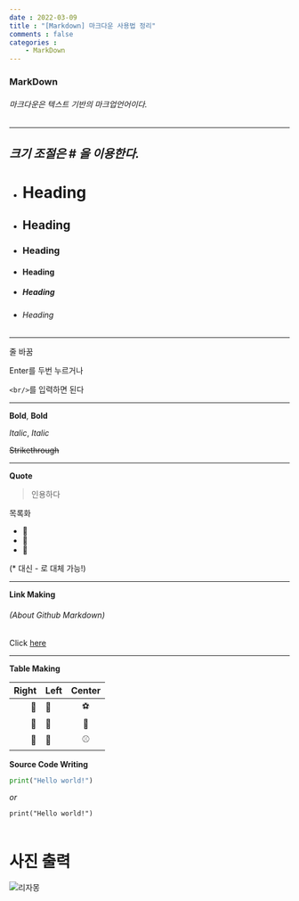 ```yaml
---
date : 2022-03-09
title : "[Markdown] 마크다운 사용법 정리"
comments : false
categories : 
    - MarkDown
---
```


### **MarkDown**

###### *마크다운은 텍스트 기반의 마크업언어이다.*
---
## *크기 조절은 **#** 을 이용한다.*

- # Heading
- ## Heading
- ### Heading
- #### Heading
- ##### Heading
- ###### Heading

---
줄 바꿈


Enter를 두번 누르거나


 `<br/>`를 입력하면 된다

---

**Bold**, __Bold__

*Italic*, _Italic_

~~Strikethrough~~

---

**Quote**
> 인용하다

목록화
* 🍎 
* 🍊
* 🍌

(* 대신 - 로 대체 가능!)

---

**Link Making**

###### (About Github Markdown)

Click [here]("https://docs.github.com/en/get-started/writing-on-github/getting-started-with-writing-and-formatting-on-github/basic-writing-and-formatting-syntax")

---
**Table Making**

|Right|Left|Center
|--:|:--|:--:|
|🍎|🍕|⚽️|
|🍏|🍖|🏀|
|🍋|🍔|⚾️

**Source Code Writing**

```python
print("Hello world!")
```
*or*

`print("Hello world!")`
<br/>
<br/>
# **사진 출력**

![리자몽](https://static.wikia.nocookie.net/pokemon/images/c/c8/리자몽_공식_일러스트.png/revision/latest?cb=20170404233220&path-prefix=ko)